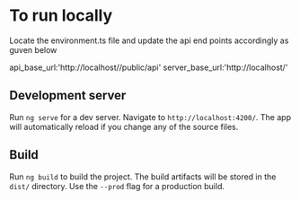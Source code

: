# To run locally

Locate the environment.ts file and update the api end points accordingly as guven below

api_base_url:'http://localhost/<laravel project path>/public/api'
server_base_url:'http://localhost/<laravel project path>'

## Development server

Run `ng serve` for a dev server. Navigate to `http://localhost:4200/`. The app will automatically reload if you change any of the source files.

## Build

Run `ng build` to build the project. The build artifacts will be stored in the `dist/` directory. Use the `--prod` flag for a production build.


